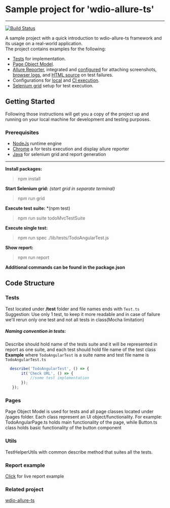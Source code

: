 # Sample project for 'wdio-allure-ts'
------------
[![Build Status](https://travis-ci.org/cloudinary/wdio-allure-ts-example.svg?branch=master)](https://travis-ci.org/cloudinary/wdio-allure-ts-example)

A sample project with a quick introduction to wdio-allure-ts framework and its usage on a real-world application.  
The project contains examples for the following:
* [Tests](https://github.com/cloudinary/wdio-allure-ts-example/tree/master/src/tests) for implementation.
* [Page Object Model](https://github.com/cloudinary/wdio-allure-ts-example/tree/master/src/pages).
* [Allure Reporter](http://allure.qatools.ru), integrated and [configured](https://github.com/cloudinary/wdio-allure-ts-example/blob/0edb5c064cee25ecd41cc85b41aa1cc7caca7ae0/wdio.conf.js#L159) for attaching screenshots, [browser logs](https://github.com/cloudinary/wdio-allure-ts-example/blob/0edb5c064cee25ecd41cc85b41aa1cc7caca7ae0/wdio.conf.js#L260), and [HTML source](https://github.com/cloudinary/wdio-allure-ts-example/blob/0edb5c064cee25ecd41cc85b41aa1cc7caca7ae0/wdio.conf.js#L268) on test failures.
* Configurations for [local](https://github.com/cloudinary/wdio-allure-ts-example/blob/master/wdio.dev.conf.js) and [CI execution](https://github.com/cloudinary/wdio-allure-ts-example/blob/master/wdio.ci.conf.js).
* [Selenium grid](https://github.com/angular/webdriver-manager) setup for test execution.

## Getting Started
Following those instructions will get you a copy of the project up and running on your local machine for development and testing purposes.
### Prerequisites

* [NodeJs](https://nodejs.org/en/ "NodeJs") runtime engine
* [Chrome](https://www.google.com/chrome/ "Chrome") a for tests execution and display allure reporter
* [Java](http://www.oracle.com/technetwork/java/index.html "Java") for selenium grid and report generation 

------------
**Install packages:**
> npm install

**Start Selenium grid:** *(start grid in separate terminal)*
> npm run grid

**Execute test suite:** *(npm test)
> npm run suite todoMvcTestSuite

**Execute single test:**
> npm run spec ./lib/tests/TodoAngularTest.js

**Show report:**
> npm run report


**Additional commands can be found in the package.json**
## Code Structure

### Tests
Test located under **/test** folder and file names ends with `Test.ts`
Suggestion: Use only 1 test, to keep it more readable and in case of failure we'll rerun only one test and not all tests in class(Mocha limitation)

##### Naming convention in tests:
Describe should hold name of the tests suite and it will be represented in report as one suite, and each test should hold file name of the test class
**Example** where `TodoAngularTest` is a suite name and test file name is `TodoAngularTest.ts`
 ```javascript
   describe('TodoAngularTest', () => {
        it('Check URL', () => {
            //some test implementation
        });
    });
```
### Pages
Page Object Model is used for tests and all page classes located under /pages folder. Each class represent an UI object/functionality.
For example: TodoAngularPage.ts holds main functionality of the page, while Button.ts class holds basic functionality of the button component

### Utils
TestHelperUtils with common describe method that suites all the tests.

### Report example
[Click](https://cloudinary.github.io/wdio-allure-ts-example/allure-report/index.html "Click")  for live report example

### Related project
[wdio-allure-ts](https://github.com/cloudinary/wdio-allure-ts)